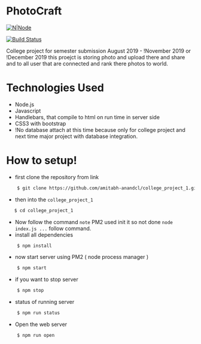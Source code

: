 # PhotoCraft

[![N|Node](https://cldup.com/dTxpPi9lDf.thumb.png)](https://nodesource.com/products/nsolid)

[![Build Status](https://travis-ci.org/joemccann/dillinger.svg?branch=master)](https://travis-ci.org/joemccann/dillinger)

College project for semester submission August 2019 - !November 2019 or !December 2019
this proejct is storing photo and upload there and share and to all user that are connected and rank there photos to world.

# Technologies Used

-   Node.js
-   Javascript
-   Handlebars, that compile to html on run time in server side
-   CSS3 with bootstrap
-   !No database attach at this time because only for college project and next time major project with database integration.

# How to setup!

-   first clone the repository from link

```sh
    $ git clone https://github.com/amitabh-anandcl/college_project_1.git
```

-   then into the `college_project_1`

```sh
   $ cd college_project_1
```

-   Now follow the command `note` PM2 used init it so not done `node index.js ...` follow command.
-   install all dependencies

```sh
    $ npm install
```

-   now start server using PM2 ( node process manager )

```sh
    $ npm start
```

-   if you want to stop server

```sh
    $ npm stop
```

-   status of running server

```sh
    $ npm run status
```

-   Open the web server

```sh
    $ npm run open
```
